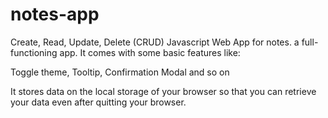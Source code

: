 # notes-app
Create, Read, Update, Delete (CRUD)  Javascript Web App for notes.
a full-functioning app. It comes with some basic features like:

Toggle theme,
Tooltip,
Confirmation Modal and so on

It stores data on the local storage of your browser so that you can retrieve your data even
after quitting your browser.

